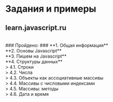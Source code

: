 # Задания и примеры #

## learn.javascript.ru ##
<br>
### Пройдено: ###
**1. Общая информация**<br>
**2. Основы Javascript**<br>
**3. Пишем на Javascript**<br>
**4. Структуры данных**<br>
> 4.1. Строки<br>
> 4.2. Числа<br>
> 4.3. Объекты как ассоциативные массивы<br>
> 4.4. Массивы с числовыми индексами<br>
> 4.5. Массивы: методы<br>
> 4.6. Дата и время<br>